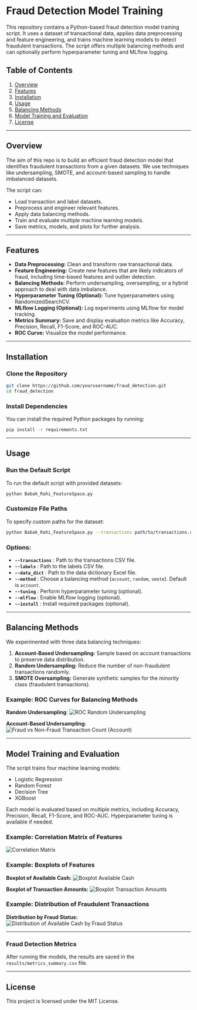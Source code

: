 
# Fraud Detection Model Training

This repository contains a Python-based fraud detection model training script. It uses a dataset of transactional data, applies data preprocessing and feature engineering, and trains machine learning models to detect fraudulent transactions. The script offers multiple balancing methods and can optionally perform hyperparameter tuning and MLflow logging.

## Table of Contents
1. [Overview](#overview)
2. [Features](#features)
3. [Installation](#installation)
4. [Usage](#usage)
5. [Balancing Methods](#balancing-methods)
6. [Model Training and Evaluation](#model-training-and-evaluation)
7. [License](#license)

---

## Overview
The aim of this repo is to build an efficient fraud detection model that identifies fraudulent transactions from a given datasets. We use techniques like undersampling, SMOTE, and account-based sampling to handle imbalanced datasets.

The script can:
- Load transaction and label datasets.
- Preprocess and engineer relevant features.
- Apply data balancing methods.
- Train and evaluate multiple machine learning models.
- Save metrics, models, and plots for further analysis.

---

## Features
- **Data Preprocessing:** Clean and transform raw transactional data.
- **Feature Engineering:** Create new features that are likely indicators of fraud, including time-based features and outlier detection.
- **Balancing Methods:** Perform undersampling, oversampling, or a hybrid approach to deal with data imbalance.
- **Hyperparameter Tuning (Optional):** Tune hyperparameters using RandomizedSearchCV.
- **MLflow Logging (Optional):** Log experiments using MLflow for model tracking.
- **Metrics Summary:** Save and display evaluation metrics like Accuracy, Precision, Recall, F1-Score, and ROC-AUC.
- **ROC Curve:** Visualize the model performance.

---

## Installation

### Clone the Repository
```bash
git clone https://github.com/yourusername/fraud_detection.git
cd fraud_detection
```

### Install Dependencies
You can install the required Python packages by running:

```bash
pip install -r requirements.txt
```

---

## Usage

### Run the Default Script
To run the default script with provided datasets:
```bash
python Babak_Rahi_FeatureSpace.py
```

### Customize File Paths
To specify custom paths for the dataset:
```bash
python Babak_Rahi_FeatureSpace.py --transactions path/to/transactions.csv --labels path/to/labels.csv --data_dict path/to/data-dictionary.xlsx --method account --mlflow --tuning
```

### Options:
- **`--transactions`** : Path to the transactions CSV file.
- **`--labels`** : Path to the labels CSV file.
- **`--data_dict`** : Path to the data dictionary Excel file.
- **`--method`** : Choose a balancing method (`account`, `random`, `smote`). Default is `account`.
- **`--tuning`** : Perform hyperparameter tuning (optional).
- **`--mlflow`** : Enable MLflow logging (optional).
- **`--install`** : Install required packages (optional).

---

## Balancing Methods

We experimented with three data balancing techniques: 
1. **Account-Based Undersampling:** Sample based on account transactions to preserve data distribution.
2. **Random Undersampling:** Reduce the number of non-fraudulent transactions randomly.
3. **SMOTE Oversampling:** Generate synthetic samples for the minority class (fraudulent transactions).

### Example: ROC Curves for Balancing Methods
**Random Undersampling**:
![ROC Random Undersampling](/plots/EDAPlots/ROC-Random%20Undersampling.png)

**Account-Based Undersampling**:
![Fraud vs Non-Fraud Transaction Count (Account)](/plots/Account_Balancing_roc_curve.png)

---

## Model Training and Evaluation

The script trains four machine learning models:
- Logistic Regression
- Random Forest
- Decision Tree
- XGBoost

Each model is evaluated based on multiple metrics, including Accuracy, Precision, Recall, F1-Score, and ROC-AUC. Hyperparameter tuning is available if needed.

### Example: Correlation Matrix of Features
![Correlation Matrix](/plots/EDAPlots/Correlation%20Matrix.png)

### Example: Boxplots of Features
**Boxplot of Available Cash:**
![Boxplot Available Cash](/plots/EDAPlots/Boxplot%20of%20Available%20Cash.png)

**Boxplot of Transaction Amounts:**
![Boxplot Transaction Amounts](/plots/EDAPlots/Boxplot%20of%20Transaction%20Amounts.png)

### Example: Distribution of Fraudulent Transactions
**Distribution by Fraud Status:**
![Distribution of Available Cash by Fraud Status](/plots/EDAPlots/Distribution%20of%20Available%20Cash%20by%20Fraud%20Status.png)

---

### Fraud Detection Metrics
After running the models, the results are saved in the `results/metrics_summary.csv` file.

---

## License

This project is licensed under the MIT License.
